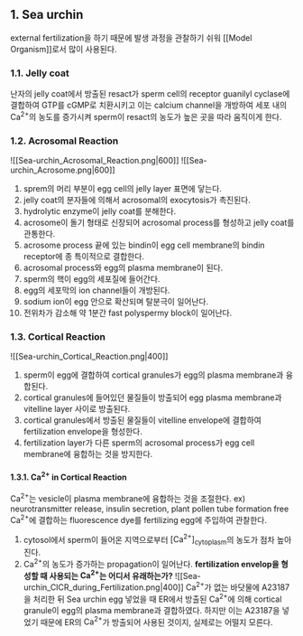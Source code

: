 ## 1. Sea urchin
external fertilization을 하기 때문에 발생 과정을 관찰하기 쉬워 [[Model Organism]]로서 많이 사용된다.
### 1.1. Jelly coat
난자의 jelly coat에서 방출된 resact가 sperm cell의 receptor guanilyl cyclase에 결합하여 GTP를 cGMP로 치환시키고 이는 calcium channel을 개방하여 세포 내의 $\mathrm{Ca^{2+}}$의 농도를 증가시켜 sperm이 resact의 농도가 높은 곳을 따라 움직이게 한다.
### 1.2. Acrosomal Reaction
![[Sea-urchin_Acrosomal_Reaction.png|600]]
![[Sea-urchin_Acrosome.png|600]]
1. sprem의 머리 부분이 egg cell의 jelly layer 표면에 닿는다.
2. jelly coat의 분자들에 의해서 acrosomal의 exocytosis가 촉진된다.
3. hydrolytic enzyme이 jelly coat를 분해한다.
4. acrosome이 돌기 형태로 신장되어 acrosomal process를 형성하고 jelly coat를 관통한다.
5. acrosome process 끝에 있는 bindin이 egg cell membrane의 bindin receptor에 종 특이적으로 결합한다.
6. acrosomal process와 egg의 plasma membrane이 된다.
7. sperm의 핵이 egg의 세포질에 들어간다.
8. egg의 세포막의 ion channel들이 개방된다.
9. sodium ion이 egg 안으로 확산되며 탈분극이 일어난다.
10. 전위차가 감소해 약 1분간 fast polyspermy block이 일어난다.
### 1.3. Cortical Reaction
![[Sea-urchin_Cortical_Reaction.png|400]]
1. sperm이 egg에 결합하여 cortical granules가 egg의 plasma membrane과 융합된다.
2. cortical granules에 들어있던 물질들이 방출되어 egg plasma membrane과 vitelline layer 사이로 방출된다.
3. cortical granules에서 방출된 물질들이 vitelline envelope에 결합하여 fertilization envelope을 형성한다.
4. fertilization layer가 다른 sperm의 acrosomal process가 egg cell membrane에 융합하는 것을 방지한다.
#### 1.3.1. $\mathrm{Ca^{2+}}$ in Cortical Reaction
$\mathrm{Ca^{2+}}$는 vesicle이 plasma membrane에 융합하는 것을 조절한다.
	ex) neurotransmitter release, insulin secretion, plant pollen tube formation
free $\mathrm{Ca^{2+}}$에 결합하는 fluorescence dye를 fertilizing egg에 주입하여 관찰한다.
1. cytosol에서 sperm이 들어온 지역으로부터 $\mathrm{[Ca^{2+}]_{cytoplasm}}$의 농도가 점차 높아진다.
2. $\mathrm{Ca^{2+}}$의 농도가 증가하는 propagation이 일어난다.
**fertilization envelop을 형성할 때 사용되는 $\mathrm{Ca^{2+}}$는 어디서 유래하는가?**
![[Sea-urchin_CICR_during_Fertilization.png|400]]
$\mathrm{Ca^{2+}}$가 없는 바닷물에 A23187을 처리한 뒤 Sea urchin egg 넣었을 때 ER에서 방출된 $\mathrm{Ca^{2+}}$에 의해 cortical granule이 egg의 plasma membrane과 결합하였다. 하지만 이는 A23187을 넣었기 때문에 ER의 $\mathrm{Ca^{2+}}$가 방출되어 사용된 것이지, 실제로는 어떨지 모른다.